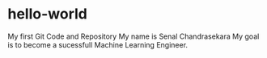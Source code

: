# hello-world
My first Git Code and Repository
My name is Senal Chandrasekara
My goal is to become a sucessfull Machine Learning Engineer.

